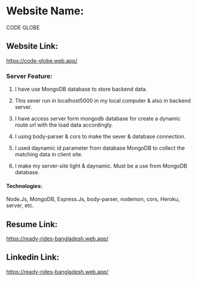 # Website Name: 
CODE 
  GLOBE


## Website Link:
https://code-globe.web.app/


### Server Feature:
01. I have use MongoDB database to store backend data.

02. This sever run in localhost5000 in my local computer & also in backend server.

03. I have access server form mongodb database for create a dynamic route url with the load data accordingly.

04. I using body-parser & cors to make the sever & database connection.

05. I used daynamic id parameter from database MongoDB to collect the matching data in client site.

06. I make my server-site light & daynamic. Must be a use from MongoDB database.


#### Technologies:
Node.Js, MongoDB, Express.Js, body-parser, nodemon, cors, Heroku, server, etc.


## Resume Link:
 https://ready-rides-bangladesh.web.app/
 
## Linkedin Link:
 https://ready-rides-bangladesh.web.app/
